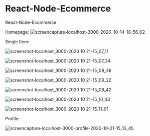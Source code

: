 # React-Node-Ecommerce
React-Node-Ecommerce


Homepage:
![screencapture-localhost-3000-2020-10-14-18_56_02](https://user-images.githubusercontent.com/25196150/96020868-f6747f80-0e4e-11eb-86e5-84a8361f59e1.png)

Single Item:

![screenshot-localhost_3000-2020 10 21-15_07_11](https://user-images.githubusercontent.com/25196150/96724068-b57ced80-13af-11eb-961d-f8eff762dde1.png)


![screenshot-localhost_3000-2020 10 21-15_07_34](https://user-images.githubusercontent.com/25196150/96724080-b9107480-13af-11eb-80e4-99fbf6be8e36.png)


![screenshot-localhost_3000-2020 10 21-15_08_38](https://user-images.githubusercontent.com/25196150/96724088-bb72ce80-13af-11eb-95e3-650e34bfad76.png)


![screenshot-localhost_3000-2020 10 21-15_09_22](https://user-images.githubusercontent.com/25196150/96724096-be6dbf00-13af-11eb-814a-9357069a2a10.png)


![screenshot-localhost_3000-2020 10 21-15_09_42](https://user-images.githubusercontent.com/25196150/96724107-c168af80-13af-11eb-9199-b8b2302ea061.png)


![screenshot-localhost_3000-2020 10 21-15_10_43](https://user-images.githubusercontent.com/25196150/96724119-c3cb0980-13af-11eb-80b9-f0fe3ceac5e0.png)


![screenshot-localhost_3000-2020 10 21-15_11_01](https://user-images.githubusercontent.com/25196150/96724126-c75e9080-13af-11eb-85f6-0be0977fdea5.png)

Profile: 

![screencapture-localhost-3000-profile-2020-10-21-15_13_45](https://user-images.githubusercontent.com/25196150/96724372-0bea2c00-13b0-11eb-8ef7-0931a7f38219.png)

